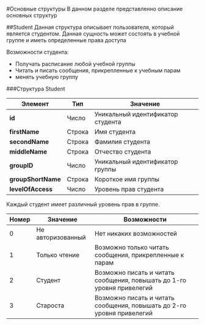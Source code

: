 #Основные структуры
В данном разделе представленно описание основных структур

##Student
Данная структура описывает пользователя, который является студентом. Данная сущность может состоять в учебной группе и иметь определенные права доступа

Возможности студента:
- Получать расписание любой учебной группы
- Читать и писать сообщения, прикрепленные к учебным парам
- менять учебную группу

###Структура Student

Элемент  |  Тип  | Значение
--|---|--
**id**  | Число  |  Уникальный идентификатор студента
**firstName**  |  Строка |  Имя студента
**secondName**  |  Строка |  Фамилия студента
**middleName**  | Строка  |  Отчество студента
**groupID**  | Число  |  Уникальный идентификатор группы
**groupShortName**  | Строка  |  Короткое имя группы
**levelOfAccess**  | Число  |  Уровень прав студента

Каждый студент имеет различный уровень прав в группе.

Номер  | Значение  |  Возможности
--|---|--
0  | Не авторизованный  | Нет никаких возможностей
1  | Только чтение  |  Возможно только читать сообщения, прикрепленные к парам
2  | Студент  | Возможно писать и читать сообщения, повышать до 1-го уровня привелегий
3  | Староста  | Возможно писать и читать сообщения, повышать до 2-го уровня привелегий
